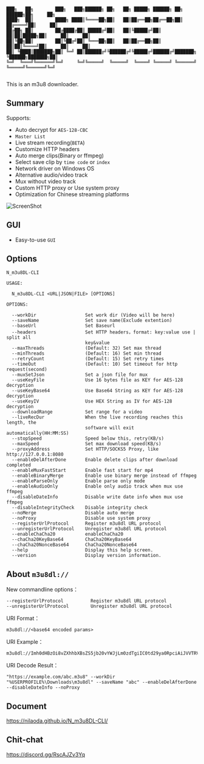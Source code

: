 ```

███╗   ██╗        ███╗   ███╗██████╗ ██╗   ██╗ █████╗ ██████╗ ██╗       ██████╗██╗     ██╗
████╗  ██║        ████╗ ████║╚════██╗██║   ██║██╔══██╗██╔══██╗██║      ██╔════╝██║     ██║
██╔██╗ ██║        ██╔████╔██║ █████╔╝██║   ██║╚█████╔╝██║  ██║██║█████╗██║     ██║     ██║
██║╚██╗██║        ██║╚██╔╝██║ ╚═══██╗██║   ██║██╔══██╗██║  ██║██║╚════╝██║     ██║     ██║
██║ ╚████║███████╗██║ ╚═╝ ██║██████╔╝╚██████╔╝╚█████╔╝██████╔╝███████╗ ╚██████╗███████╗██║
╚═╝  ╚═══╝╚══════╝╚═╝     ╚═╝╚═════╝  ╚═════╝  ╚════╝ ╚═════╝ ╚══════╝  ╚═════╝╚══════╝╚═╝
                                                                                          
```
This is an m3u8 downloader.  
## Summary
Supports: 
  * Auto decrypt for `AES-128-CBC`
  * `Master List`
  * Live stream recording(`BETA`)
  * Customize HTTP headers
  * Auto merge clips(Binary or ffmpeg)
  * Select save clip by `time code` or `index`
  * Network driver on Windows OS
  * Alternative audio/video track
  * Mux without video track
  * Custom HTTP proxy or Use system proxy
  * Optimization for Chinese streaming platforms
  
  ![ScreenShot](https://nilaoda.github.io/N_m3u8DL-CLI/source/images/%E7%9B%B4%E6%8E%A5%E4%BD%BF%E7%94%A8.gif)  
  
## GUI
  * Easy-to-use `GUI`
  
## Options
```
N_m3u8DL-CLI

USAGE:

  N_m3u8DL-CLI <URL|JSON|FILE> [OPTIONS]

OPTIONS:

  --workDir                  Set work dir (Video will be here)
  --saveName                 Set save name(Exclude extention)
  --baseUrl                  Set Baseurl
  --headers                  Set HTTP headers，format: key:value use | split all
                             key&value
  --maxThreads               (Default: 32) Set max thread
  --minThreads               (Default: 16) Set min thread
  --retryCount               (Default: 15) Set retry times
  --timeOut                  (Default: 10) Set timeout for http request(second)
  --muxSetJson               Set a json file for mux
  --useKeyFile               Use 16 bytes file as KEY for AES-128 decryption
  --useKeyBase64             Use Base64 String as KEY for AES-128 decryption
  --useKeyIV                 Use HEX String as IV for AES-128 decryption
  --downloadRange            Set range for a video
  --liveRecDur               When the live recording reaches this length, the
                             software will exit automatically(HH:MM:SS)
  --stopSpeed                Speed below this, retry(KB/s)
  --maxSpeed                 Set max download speed(KB/s)
  --proxyAddress             Set HTTP/SOCKS5 Proxy, like http://127.0.0.1:8080
  --enableDelAfterDone       Enable delete clips after download completed
  --enableMuxFastStart       Enable fast start for mp4
  --enableBinaryMerge        Enable use binary merge instead of ffmpeg
  --enableParseOnly          Enable parse only mode
  --enableAudioOnly          Enable only audio track when mux use ffmpeg
  --disableDateInfo          Disable write date info when mux use ffmpeg
  --disableIntegrityCheck    Disable integrity check
  --noMerge                  Disable auto merge
  --noProxy                  Disable use system proxy
  --registerUrlProtocol      Register m3u8dl URL protocol
  --unregisterUrlProtocol    Unregister m3u8dl URL protocol
  --enableChaCha20           enableChaCha20
  --chaCha20KeyBase64        ChaCha20KeyBase64
  --chaCha20NonceBase64      ChaCha20NonceBase64
  --help                     Display this help screen.
  --version                  Display version information.
```

## About `m3u8dl://`
New commandline options：
```
--registerUrlProtocol          Register m3u8dl URL protocol
--unregisterUrlProtocol        Unregister m3u8dl URL protocol
```

URI Format：
```
m3u8dl://<base64 encoded params>
```

URI Example：
```
m3u8dl://Imh0dHBzOi8vZXhhbXBsZS5jb20vYWJjLm0zdTgiIC0td29ya0RpciAiJVVTRVJQUk9GSUxFJVxEb3dubG9hZHNcbTN1OGRsIiAtLXNhdmVOYW1lICJhYmMiIC0tZW5hYmxlRGVsQWZ0ZXJEb25lIC0tZGlzYWJsZURhdGVJbmZvIC0tbm9Qcm94eQ==
```

URI Decode Result：
```
"https://example.com/abc.m3u8" --workDir "%USERPROFILE%\Downloads\m3u8dl" --saveName "abc" --enableDelAfterDone --disableDateInfo --noProxy
```

## Document
https://nilaoda.github.io/N_m3u8DL-CLI/

## Chit-chat
https://discord.gg/RscAJZv3Yq
